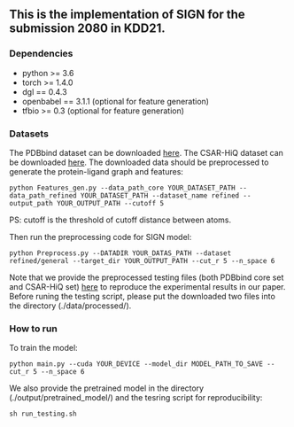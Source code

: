 ## This is the implementation of SIGN for the submission 2080 in KDD21.

### Dependencies

- python >= 3.6
- torch >= 1.4.0
- dgl == 0.4.3
- openbabel == 3.1.1 (optional for feature generation)
- tfbio >= 0.3 (optional for feature generation)

### Datasets
The PDBbind dataset can be downloaded [here](http://pdbbind-cn.org).
The CSAR-HiQ dataset can be downloaded [here](http://www.csardock.org).
The downloaded data should be preprocessed to generate the protein-ligand graph and features:
```
python Features_gen.py --data_path_core YOUR_DATASET_PATH --data_path_refined YOUR_DATASET_PATH --dataset_name refined --output_path YOUR_OUTPUT_PATH --cutoff 5
```
PS: cutoff is the threshold of cutoff distance between atoms.

Then run the preprocessing code for SIGN model:
```
python Preprocess.py --DATADIR YOUR_DATAS_PATH --dataset refined/general --target_dir YOUR_OUTPUT_PATH --cut_r 5 --n_space 6
```

Note that we provide the preprocessed testing files (both PDBbind core set and CSAR-HiQ set) [here](https://www.dropbox.com/sh/vzqhidlmcksqt48/AACt8mb16Zu7k7dKEveQBWIIa) to reproduce the experimental results in our paper. Before runing the testing script, please put the downloaded two files into the directory (./data/processed/).

### How to run
To train the model:
```
python main.py --cuda YOUR_DEVICE --model_dir MODEL_PATH_TO_SAVE --cut_r 5 --n_space 6
```
We also provide the pretrained model in the directory (./output/pretrained_model/) and the tesring script for reproducibility:
```
sh run_testing.sh
```